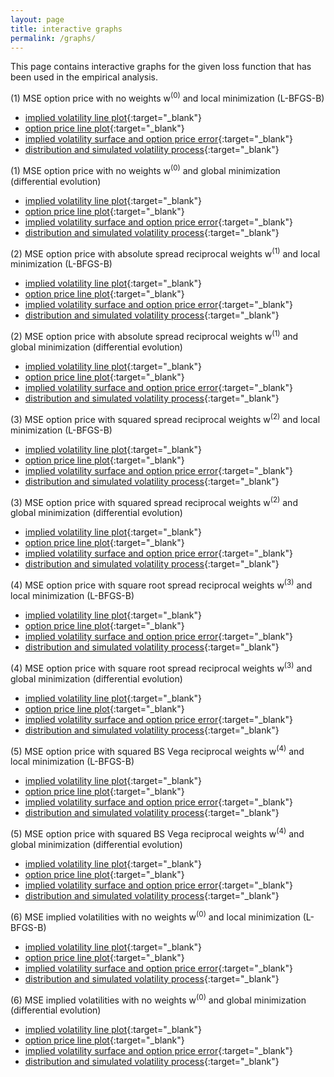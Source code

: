 ```yaml
---
layout: page
title: interactive graphs
permalink: /graphs/
---
```


This page contains interactive graphs for the given loss function that has been used in the empirical analysis.

(1) MSE option price with no weights w<sup>(0)</sup> and local minimization (L-BFGS-B)
- [implied volatility line plot](https://jnpm.github.io/heston/data/O1_W0/MSE_L-BFGS_O1_W0/fig.html){:target="_blank"}
- [option price line plot](https://jnpm.github.io/heston/data/O1_W0/MSE_L-BFGS_O1_W0/fig2.html){:target="_blank"}
- [implied volatility surface and option price error](https://jnpm.github.io/heston/data/O1_W0/MSE_L-BFGS_O1_W0/fig1.html){:target="_blank"}
- [distribution and simulated volatility process](https://jnpm.github.io/heston/data/O1_W0/MSE_L-BFGS_O1_W0/fig3.html){:target="_blank"}

(1) MSE option price with no weights w<sup>(0)</sup> and global minimization (differential evolution)
- [implied volatility line plot](https://jnpm.github.io/heston/data/O1_W0/MSE_DE_O1_W0/fig.html){:target="_blank"}
- [option price line plot](https://jnpm.github.io/heston/data/O1_W0/MSE_DE_O1_W0/fig2.html){:target="_blank"}
- [implied volatility surface and option price error](https://jnpm.github.io/heston/data/O1_W0/MSE_DE_O1_W0/fig1.html){:target="_blank"}
- [distribution and simulated volatility process](https://jnpm.github.io/heston/data/O1_W0/MSE_DE_O1_W0/fig3.html){:target="_blank"}

(2) MSE option price with absolute spread reciprocal weights w<sup>(1)</sup> and local minimization (L-BFGS-B)
- [implied volatility line plot](https://jnpm.github.io/heston/data/O1_W1/MSE_L-BFGS_O1_W1/fig.html){:target="_blank"}
- [option price line plot](https://jnpm.github.io/heston/data/O1_W1/MSE_L-BFGS_O1_W1/fig2.html){:target="_blank"}
- [implied volatility surface and option price error](https://jnpm.github.io/heston/data/O1_W1/MSE_L-BFGS_O1_W1/fig1.html){:target="_blank"}
- [distribution and simulated volatility process](https://jnpm.github.io/heston/data/O1_W1/MSE_L-BFGS_O1_W1/fig3.html){:target="_blank"}

(2) MSE option price with absolute spread reciprocal weights w<sup>(1)</sup> and global minimization (differential evolution)
- [implied volatility line plot](https://jnpm.github.io/heston/data/O1_W1/MSE_DE_O1_W1/fig.html){:target="_blank"}
- [option price line plot](https://jnpm.github.io/heston/data/O1_W1/MSE_DE_O1_W1/fig2.html){:target="_blank"}
- [implied volatility surface and option price error](https://jnpm.github.io/heston/data/O1_W1/MSE_DE_O1_W1/fig1.html){:target="_blank"}
- [distribution and simulated volatility process](https://jnpm.github.io/heston/data/O1_W1/MSE_DE_O1_W1/fig3.html){:target="_blank"}

(3) MSE option price with squared spread reciprocal weights w<sup>(2)</sup> and local minimization (L-BFGS-B)
- [implied volatility line plot](https://jnpm.github.io/heston/data/O1_W2/MSE_L-BFGS_O1_W2/fig.html){:target="_blank"}
- [option price line plot](https://jnpm.github.io/heston/data/O1_W2/MSE_L-BFGS_O1_W2/fig2.html){:target="_blank"}
- [implied volatility surface and option price error](https://jnpm.github.io/heston/data/O1_W2/MSE_L-BFGS_O1_W2/fig1.html){:target="_blank"}
- [distribution and simulated volatility process](https://jnpm.github.io/heston/data/O1_W2/MSE_L-BFGS_O1_W2/fig3.html){:target="_blank"}

(3) MSE option price with squared spread reciprocal weights w<sup>(2)</sup> and global minimization (differential evolution)
- [implied volatility line plot](https://jnpm.github.io/heston/data/O1_W2/MSE_DE_O1_W2/fig.html){:target="_blank"}
- [option price line plot](https://jnpm.github.io/heston/data/O1_W2/MSE_DE_O1_W2/fig2.html){:target="_blank"}
- [implied volatility surface and option price error](https://jnpm.github.io/heston/data/O1_W2/MSE_DE_O1_W2/fig1.html){:target="_blank"}
- [distribution and simulated volatility process](https://jnpm.github.io/heston/data/O1_W2/MSE_DE_O1_W2/fig3.html){:target="_blank"}

(4) MSE option price with square root spread reciprocal weights w<sup>(3)</sup> and local minimization (L-BFGS-B)
- [implied volatility line plot](https://jnpm.github.io/heston/data/O1_W3/MSE_L-BFGS_O1_W3/fig.html){:target="_blank"}
- [option price line plot](https://jnpm.github.io/heston/data/O1_W3/MSE_L-BFGS_O1_W3/fig2.html){:target="_blank"}
- [implied volatility surface and option price error](https://jnpm.github.io/heston/data/O1_W3/MSE_L-BFGS_O1_W3/fig1.html){:target="_blank"}
- [distribution and simulated volatility process](https://jnpm.github.io/heston/data/O1_W3/MSE_L-BFGS_O1_W3/fig3.html){:target="_blank"}

(4) MSE option price with square root spread reciprocal weights w<sup>(3)</sup> and global minimization (differential evolution)
- [implied volatility line plot](https://jnpm.github.io/heston/data/O1_W3/MSE_DE_O1_W3/fig.html){:target="_blank"}
- [option price line plot](https://jnpm.github.io/heston/data/O1_W3/MSE_DE_O1_W3/fig2.html){:target="_blank"}
- [implied volatility surface and option price error](https://jnpm.github.io/heston/data/O1_W3/MSE_DE_O1_W3/fig1.html){:target="_blank"}
- [distribution and simulated volatility process](https://jnpm.github.io/heston/data/O1_W3/MSE_DE_O1_W3/fig3.html){:target="_blank"}

(5) MSE option price with squared BS Vega reciprocal weights w<sup>(4)</sup> and local minimization (L-BFGS-B)
- [implied volatility line plot](https://jnpm.github.io/heston/data/O1_W4/MSE_L-BFGS_O1_W4/fig.html){:target="_blank"}
- [option price line plot](https://jnpm.github.io/heston/data/O1_W4/MSE_L-BFGS_O1_W4/fig2.html){:target="_blank"}
- [implied volatility surface and option price error](https://jnpm.github.io/heston/data/O1_W4/MSE_L-BFGS_O1_W4/fig1.html){:target="_blank"}
- [distribution and simulated volatility process](https://jnpm.github.io/heston/data/O1_W4/MSE_L-BFGS_O1_W4/fig3.html){:target="_blank"}

(5) MSE option price with squared BS Vega reciprocal weights w<sup>(4)</sup> and global minimization (differential evolution)
- [implied volatility line plot](https://jnpm.github.io/heston/data/O1_W4/MSE_DE_O1_W4/fig.html){:target="_blank"}
- [option price line plot](https://jnpm.github.io/heston/data/O1_W4/MSE_DE_O1_W4/fig2.html){:target="_blank"}
- [implied volatility surface and option price error](https://jnpm.github.io/heston/data/O1_W4/MSE_DE_O1_W4/fig1.html){:target="_blank"}
- [distribution and simulated volatility process](https://jnpm.github.io/heston/data/O1_W4/MSE_DE_O1_W4/fig3.html){:target="_blank"}

(6) MSE implied volatilities with no weights w<sup>(0)</sup> and local minimization (L-BFGS-B)
- [implied volatility line plot](https://jnpm.github.io/heston/data/IV_W0/MSEIV_L-BFGS-B/fig.html){:target="_blank"}
- [option price line plot](https://jnpm.github.io/heston/data/IV_W0/MSEIV_L-BFGS-B/fig2.html){:target="_blank"}
- [implied volatility surface and option price error](https://jnpm.github.io/heston/data/IV_W0/MSEIV_L-BFGS-B/fig1.html){:target="_blank"}
- [distribution and simulated volatility process](https://jnpm.github.io/heston/data/IV_W0/MSEIV_L-BFGS-B/fig3.html){:target="_blank"}

(6) MSE implied volatilities with no weights w<sup>(0)</sup> and global minimization (differential evolution)
- [implied volatility line plot](https://jnpm.github.io/heston/data/IV_W0/MSEIV_DE/fig.html){:target="_blank"}
- [option price line plot](https://jnpm.github.io/heston/data/IV_W0/MSEIV_DE/fig2.html){:target="_blank"}
- [implied volatility surface and option price error](https://jnpm.github.io/heston/data/IV_W0/MSEIV_DE/fig1.html){:target="_blank"}
- [distribution and simulated volatility process](https://jnpm.github.io/heston/data/IV_W0/MSEIV_DE/fig3.html){:target="_blank"}
